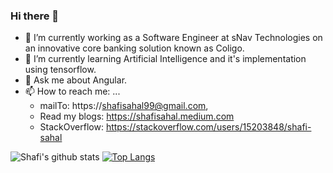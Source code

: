 ### Hi there 👋
* 🔭 I’m currently working as a Software Engineer at sNav Technologies on an innovative core banking solution known as Coligo.
* 🌱 I’m currently learning Artificial Intelligence and it's implementation using tensorflow.
* 💬 Ask me about Angular.
* 📫 How to reach me: ... 
  * mailTo: https://shafisahal99@gmail.com, 
  * Read my blogs: https://shafisahal.medium.com 
  * StackOverflow: https://stackoverflow.com/users/15203848/shafi-sahal

![Shafi's github stats](https://github-readme-stats.vercel.app/api?username=shafi-sahal&count_private=true&show_icons=true&theme=dark)
[![Top Langs](https://github-readme-stats.vercel.app/api/top-langs/?username=shafi-sahal&exclude_repo=PedCount&langs_count=20&hide=roff&layout=compact)](https://github.com/anuraghazra/github-readme-stats)


<!--
**shafi-sahal/shafi-sahal** is a ✨ _special_ ✨ repository because its `README.md` (this file) appears on your GitHub profile.

Here are some ideas to get you started:

- 🔭 I’m currently working on ...
- 🌱 I’m currently learning ...
- 👯 I’m looking to collaborate on ...
- 🤔 I’m looking for help with ...
- 💬 Ask me about ...
- 📫 How to reach me: ...
- 😄 Pronouns: ...
- ⚡ Fun fact: ...
-->
